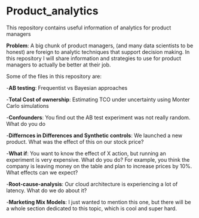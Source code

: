 # Product_analytics
This repository contains useful information of analytics for product managers

__Problem__: A big chunk of product managers, (and many data scientists to be honest)  are foreign to analytic techniques that support decision making. In this repository I will share information and strategies to use for product managers to actually be better at their job. 

Some of the files in this repository are:

  -__AB testing__: Frequentist vs Bayesian approaches

  -__Total Cost of ownership__: Estimating TCO under uncertainty using Monter Carlo simulations
  
  -__Confounders__: You find out the AB test experiment was not really random. What do you do
  
  -__Differnces in Differences and Synthetic controls__: We launched a new product. What was the effect of this on our stock price?
  
  -__What if__: You want to know the effect of X action, but running an experiment is very expensive. What do you do? For example, you think the company is leaving money on the table and plan to increase prices by 10%. What           effects can we expect?
  
  -__Root-cause-analysis__: Our cloud architecture is experiencing a lot of latency. What do we do about it?
  
  -__Marketing Mix Models__: I just wanted to mention this one, but there will be a whole section dedicated to this topic, which is cool and super hard.
